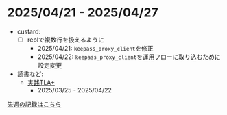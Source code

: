# 2025/04/21 - 2025/04/27

- custard:
    - [ ] replで複数行を扱えるように
        - 2025/04/21: `keepass_proxy_client`を修正
        - 2025/04/22: `keepass_proxy_client`を運用フローに取り込むために設定変更
- 読書など:
    - [実践TLA+](https://www.shoeisha.co.jp/book/detail/9784798169163)
        - 2025/03/25 - 2025/04/22

[先週の記録はこちら](https://github.com/igrep/daily-commits/blob/51bf3da3a46620d40d52e70eae25512338abe71b/yesterday.md)
